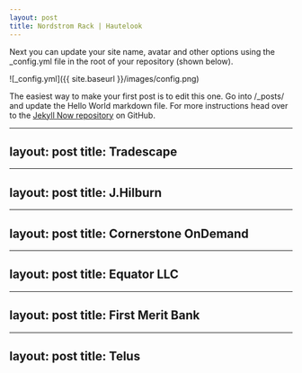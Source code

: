 ```yaml
---
layout: post
title: Nordstrom Rack | Hautelook
---
```


Next you can update your site name, avatar and other options using the _config.yml file in the root of your repository (shown below).

![_config.yml]({{ site.baseurl }}/images/config.png)

The easiest way to make your first post is to edit this one. Go into /_posts/ and update the Hello World markdown file. For more instructions head over to the [Jekyll Now repository](https://github.com/barryclark/jekyll-now) on GitHub.


---
layout: post
title: Tradescape 
---


---
layout: post
title: J.Hilburn 
---

---
layout: post
title: Cornerstone OnDemand 
---

---
layout: post
title: Equator LLC 
---

---
layout: post
title: First Merit Bank 
---

---
layout: post
title: Telus
---